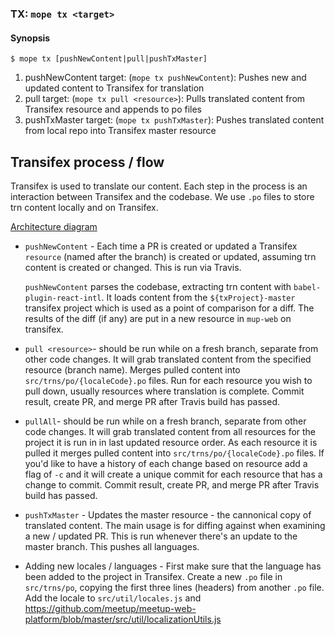### TX: `mope tx <target>`

#### Synopsis

```
$ mope tx [pushNewContent|pull|pushTxMaster]
```

1. pushNewContent target: (`mope tx pushNewContent`): 
   Pushes new and updated content to Transifex for translation
2. pull target: (`mope tx pull <resource>`):
   Pulls translated content from Transifex resource and appends to po files
3. pushTxMaster target: (`mope tx pushTxMaster`):
   Pushes translated content from local repo into Transifex master resource

## Transifex process / flow

Transifex is used to translate our content. Each step in the process is an
interaction between Transifex and the codebase. We use `.po` files to store trn
content locally and on Transifex.

[Architecture diagram](https://docs.google.com/presentation/d/1Q_kxUANKaE0fkPZtP5LoneUsTtbJzsM7HBfwXCKM2zU/edit#slide=id.p)

- `pushNewContent` - Each time a PR is created or updated a Transifex `resource`
  (named after the branch) is created or updated, assuming trn content is
  created or changed. This is run via Travis.

  `pushNewContent` parses the codebase, extracting trn content with
  `babel-plugin-react-intl`. It loads content from the `${txProject}-master`
  transifex project which is used as a point of comparison for a diff. The
  results of the diff (if any) are put in a new resource in `mup-web` on transifex.

- `pull <resource>`- should be run while on a fresh branch, separate from other
  code changes. It will grab translated content from the specified resource (branch
  name). Merges pulled content into `src/trns/po/{localeCode}.po` files. Run for each
  resource you wish to pull down, usually resources where translation is complete.
  Commit result, create PR, and merge PR after Travis build has passed.

- `pullAll`- should be run while on a fresh branch, separate from other
  code changes. It will grab translated content from all resources for the project it is run in in last updated resource order. As each resource it is pulled it merges pulled content into `src/trns/po/{localeCode}.po` files. If you'd like to have a history of each change
  based on resource add a flag of `-c` and it will create a unique commit for each resource
  that has a change to commit.
  Commit result, create PR, and merge PR after Travis build has passed.

- `pushTxMaster` - Updates the master resource - the cannonical copy of translated 
  content. The main usage is for diffing against when examining a new / updated PR.
  This is run whenever there's an update to the master branch. This pushes all
  languages.

- Adding new locales / languages - First make sure that the language has been added to
  the project in Transifex. Create a new `.po` file in `src/trns/po`, copying
  the first three lines (headers) from another `.po` file. Add the locale to
  `src/util/locales.js` and https://github.com/meetup/meetup-web-platform/blob/master/src/util/localizationUtils.js
